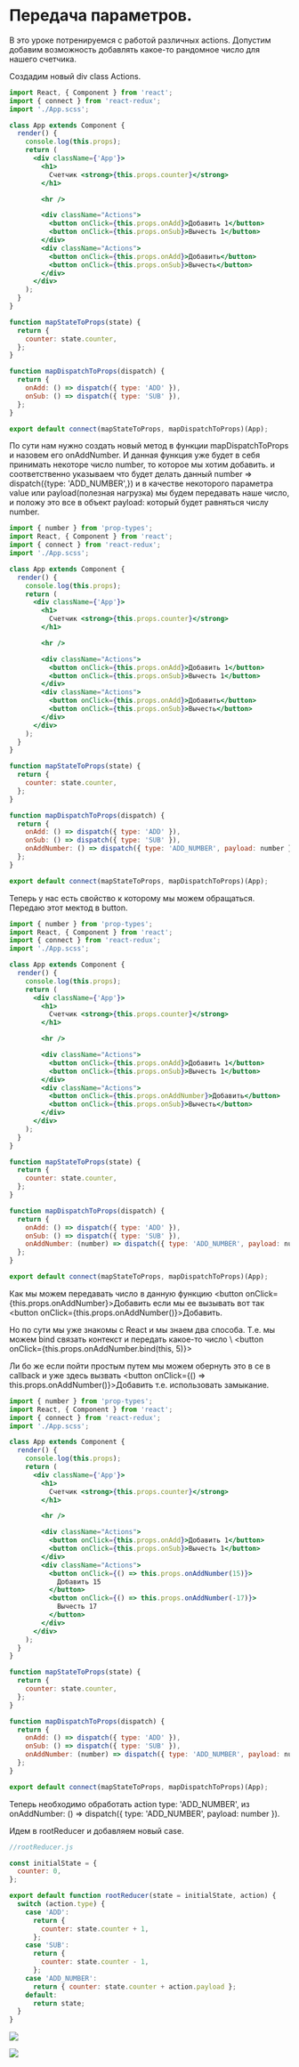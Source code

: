 # Передача параметров.

В это уроке потренируемся с работой различных actions. Допустим добавим возможность добавлять какое-то рандомное число для нашего счетчика.

Создадим новый div class Actions.

```jsx
import React, { Component } from 'react';
import { connect } from 'react-redux';
import './App.scss';

class App extends Component {
  render() {
    console.log(this.props);
    return (
      <div className={'App'}>
        <h1>
          Счетчик <strong>{this.props.counter}</strong>
        </h1>

        <hr />

        <div className="Actions">
          <button onClick={this.props.onAdd}>Добавить 1</button>
          <button onClick={this.props.onSub}>Вычесть 1</button>
        </div>
        <div className="Actions">
          <button onClick={this.props.onAdd}>Добавить</button>
          <button onClick={this.props.onSub}>Вычесть</button>
        </div>
      </div>
    );
  }
}

function mapStateToProps(state) {
  return {
    counter: state.counter,
  };
}

function mapDispatchToProps(dispatch) {
  return {
    onAdd: () => dispatch({ type: 'ADD' }),
    onSub: () => dispatch({ type: 'SUB' }),
  };
}

export default connect(mapStateToProps, mapDispatchToProps)(App);
```

По сути нам нужно создать новый метод в функции mapDispatchToProps и назовем его onAddNumber. И данная функция уже будет в себя принимать некоторе число number, то которое мы хотим добавить. и соответственно указываем что будет делать данный number => dispatch({type: 'ADD_NUMBER',}) и в качестве некоторого параметра value или payload(полезная нагрузка) мы будем передавать наше число, и положу это все в объект payload: который будет равняться числу number.

```jsx
import { number } from 'prop-types';
import React, { Component } from 'react';
import { connect } from 'react-redux';
import './App.scss';

class App extends Component {
  render() {
    console.log(this.props);
    return (
      <div className={'App'}>
        <h1>
          Счетчик <strong>{this.props.counter}</strong>
        </h1>

        <hr />

        <div className="Actions">
          <button onClick={this.props.onAdd}>Добавить 1</button>
          <button onClick={this.props.onSub}>Вычесть 1</button>
        </div>
        <div className="Actions">
          <button onClick={this.props.onAdd}>Добавить</button>
          <button onClick={this.props.onSub}>Вычесть</button>
        </div>
      </div>
    );
  }
}

function mapStateToProps(state) {
  return {
    counter: state.counter,
  };
}

function mapDispatchToProps(dispatch) {
  return {
    onAdd: () => dispatch({ type: 'ADD' }),
    onSub: () => dispatch({ type: 'SUB' }),
    onAddNumber: () => dispatch({ type: 'ADD_NUMBER', payload: number }),
  };
}

export default connect(mapStateToProps, mapDispatchToProps)(App);
```

Теперь у нас есть свойство к которому мы можем обращаться. Передаю этот мектод в button.

```jsx
import { number } from 'prop-types';
import React, { Component } from 'react';
import { connect } from 'react-redux';
import './App.scss';

class App extends Component {
  render() {
    console.log(this.props);
    return (
      <div className={'App'}>
        <h1>
          Счетчик <strong>{this.props.counter}</strong>
        </h1>

        <hr />

        <div className="Actions">
          <button onClick={this.props.onAdd}>Добавить 1</button>
          <button onClick={this.props.onSub}>Вычесть 1</button>
        </div>
        <div className="Actions">
          <button onClick={this.props.onAddNumber}>Добавить</button>
          <button onClick={this.props.onSub}>Вычесть</button>
        </div>
      </div>
    );
  }
}

function mapStateToProps(state) {
  return {
    counter: state.counter,
  };
}

function mapDispatchToProps(dispatch) {
  return {
    onAdd: () => dispatch({ type: 'ADD' }),
    onSub: () => dispatch({ type: 'SUB' }),
    onAddNumber: (number) => dispatch({ type: 'ADD_NUMBER', payload: number }),
  };
}

export default connect(mapStateToProps, mapDispatchToProps)(App);
```

Как мы можем передавать число в данную функцию \<button onClick={this.props.onAddNumber}>Добавить</button> если мы ее вызывать вот так \<button onClick={this.props.onAddNumber()}>Добавить</button>.

Но по сути мы уже знакомы с React и мы знаем два способа. Т.е. мы можем bind связать контекст и передать какое-то число \ <button onClick={this.props.onAddNumber.bind(this, 5)}>

Ли бо же если пойти простым путем мы можем обернуть это в се в callback и уже здесь вызвать \<button onClick={() => this.props.onAddNumber()}>Добавить</button> т.е. использовать замыкание.

```jsx
import { number } from 'prop-types';
import React, { Component } from 'react';
import { connect } from 'react-redux';
import './App.scss';

class App extends Component {
  render() {
    console.log(this.props);
    return (
      <div className={'App'}>
        <h1>
          Счетчик <strong>{this.props.counter}</strong>
        </h1>

        <hr />

        <div className="Actions">
          <button onClick={this.props.onAdd}>Добавить 1</button>
          <button onClick={this.props.onSub}>Вычесть 1</button>
        </div>
        <div className="Actions">
          <button onClick={() => this.props.onAddNumber(15)}>
            Добавить 15
          </button>
          <button onClick={() => this.props.onAddNumber(-17)}>
            Вычесть 17
          </button>
        </div>
      </div>
    );
  }
}

function mapStateToProps(state) {
  return {
    counter: state.counter,
  };
}

function mapDispatchToProps(dispatch) {
  return {
    onAdd: () => dispatch({ type: 'ADD' }),
    onSub: () => dispatch({ type: 'SUB' }),
    onAddNumber: (number) => dispatch({ type: 'ADD_NUMBER', payload: number }),
  };
}

export default connect(mapStateToProps, mapDispatchToProps)(App);
```

Теперь необходимо обработать action type: 'ADD_NUMBER', из onAddNumber: () => dispatch({ type: 'ADD_NUMBER', payload: number }).

Идем в rootReducer и добавляем новый case.

```jsx
//rootReducer.js

const initialState = {
  counter: 0,
};

export default function rootReducer(state = initialState, action) {
  switch (action.type) {
    case 'ADD':
      return {
        counter: state.counter + 1,
      };
    case 'SUB':
      return {
        counter: state.counter - 1,
      };
    case 'ADD_NUMBER':
      return { counter: state.counter + action.payload };
    default:
      return state;
  }
}
```

![](img/013.png)

![](img/014.png)
